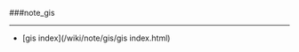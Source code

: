 ###note_gis

------

<div id=archive_catalogy>
<ul>
<li>[gis index](/wiki/note/gis/gis index.html)</li> 
</ul>
</div>
